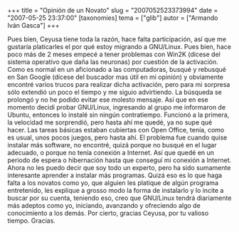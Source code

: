 +++
title = "Opinión de un Novato"
slug = "2007052523373994"
date = "2007-05-25 23:37:00"
[taxonomies]
tema = ["glib"]
autor = ["Armando Iván Gasca"]
+++

Pues bien, Ceyusa tiene toda la razón, hace falta participación, así que
me gustaría platicarles el por qué estoy migrando a GNU/Linux. Pues
bien, hace poco más de 2 meses empecé a tener problemas con Win2K
(dícese del sistema operativo que daña las neuronas) por cuestión de la
activación. Como es normal en un aficionado a las computadoras, busqué y
rebusqué en San Google (dícese del buscador mas útil en mi opinión) y
obviamente encontré varios trucos para realizar dicha activación, pero
para mi sorpresa sólo extendió un poco el tiempo y me siguio
advirtiendo. La búsqueda se prolongó y no he podido evitar ese molesto
mensaje. Así que en ese momento decidí probar GNU/Linux, ingresando al
grupo me informaron de Ubuntu, entonces lo instalé sin ningún
contratiempo. Funcionó a la primera, la velocidad me sorprendió, pero
hasta ahí me quedé, ya no supe qué hacer. Las tareas básicas estaban
cubiertas con Open Office, tenía, como es usual, unos pocos juegos, pero
hasta ahí. El problema fue cuando quise instalar más software, no
encontré, quizá porque no busqué en el lugar adecuado, o porque no tenía
conexión a Internet. Así que quedé en un periodo de espera o hibernación
hasta que conseguí mi conexión a Internet. Ahora no les puedo decir que
soy todo un experto, pero ha sido sumamente interesante aprender a
instalar más programas. Quizá eso es lo que haga falta a los novatos
como yo, que alguien les platique de algún programa entretenido, les
explique a grosso modo la forma de instalarlo y lo incite a buscar por
su cuenta, teniendo eso, creo que GNU/Linux tendrá diariamente más
adeptos como yo, iniciando, avanzando y ofreciendo algo de conocimiento
a los demás. Por cierto, gracias Ceyusa, por tu valioso tiempo. Gracias.

